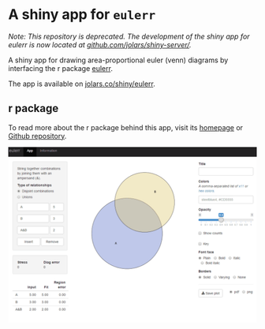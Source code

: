 # A shiny app for `eulerr`

*Note: This repository is deprecated. The development of the shiny app
for eulerr is now located at
[github.com/jolars/shiny-server/](https://github.com/jolars/shiny-server/).*

A shiny app for drawing area-proportional euler
(venn) diagrams by interfacing the r package
[eulerr](https://CRAN.R-project.org/package=eulerr).

The app is available on [jolars.co/shiny/eulerr](http://jolars.co/shiny/eulerr).

## r package

To read more about the r package behind this app, visit its [homepage](https://jolars.github.io/eulerr/) or [Github repository](https://github.com/jolars/eulerr).

![](eulerr.gif)
